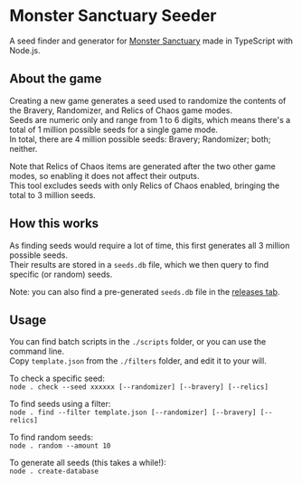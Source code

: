 # Monster Sanctuary Seeder

A seed finder and generator for [Monster Sanctuary](https://store.steampowered.com/app/814370/Monster_Sanctuary/) made in TypeScript with Node.js.

## About the game

Creating a new game generates a seed used to randomize the contents of the Bravery, Randomizer, and Relics of Chaos game modes.  
Seeds are numeric only and range from 1 to 6 digits, which means there's a total of 1 million possible seeds for a single game mode.  
In total, there are 4 million possible seeds: Bravery; Randomizer; both; neither.

Note that Relics of Chaos items are generated after the two other game modes, so enabling it does not affect their outputs.  
This tool excludes seeds with only Relics of Chaos enabled, bringing the total to 3 million seeds.

## How this works

As finding seeds would require a lot of time, this first generates all 3 million possible seeds.  
Their results are stored in a `seeds.db` file, which we then query to find specific (or random) seeds.

Note: you can also find a pre-generated `seeds.db` file in the [releases tab](https://github.com/minavoii/MonsterSanctuary-Seeder/releases).

## Usage

You can find batch scripts in the `./scripts` folder, or you can use the command line.  
Copy `template.json` from the `./filters` folder, and edit it to your will.

To check a specific seed:  
`node . check --seed xxxxxx [--randomizer] [--bravery] [--relics]`

To find seeds using a filter:  
`node . find --filter template.json [--randomizer] [--bravery] [--relics]`

To find random seeds:  
`node . random --amount 10`

To generate all seeds (this takes a while!):  
`node . create-database`
